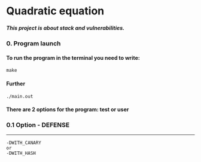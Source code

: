 # Quadratic equation

##### This project is about stack and vulnerabilities.

### 0. Program launch
#### To run the program in the terminal you need to write:
```
make
```
#### Further
```
./main.out
```
#### There are 2 options for the program: test or user
### 0.1 Option - DEFENSE
________
```
-DWITH_CANARY
or
-DWITH_HASH

```

